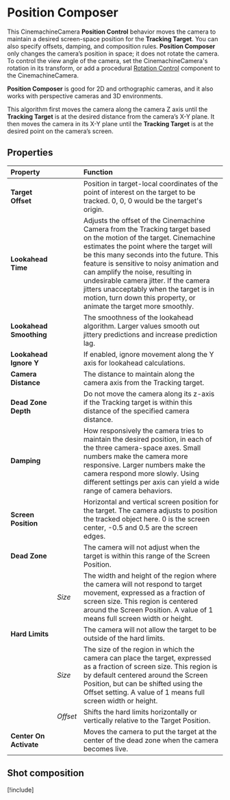 # Position Composer

This CinemachineCamera __Position Control__ behavior moves the camera to maintain a desired screen-space position for the __Tracking Target__. You can also specify offsets, damping, and composition rules. __Position Composer__ only changes the camera’s position in space; it does not rotate the camera. To control the view angle of the camera, set the CinemachineCamera's rotation in its transform, or add a procedural [Rotation Control](CinemachineCamera.md#set-procedural-components-and-add-extension) component to the CinemachineCamera.

__Position Composer__ is good for 2D and orthographic cameras, and it also works with perspective cameras and 3D environments.

This algorithm first moves the camera along the camera Z axis until the __Tracking Target__ is at the desired distance from the camera’s X-Y plane. It then moves the camera in its X-Y plane until the __Tracking Target__ is at the desired point on the camera’s screen.

## Properties

| **Property** || **Function** |
|:---|:---|:---|
| __Target Offset__ || Position in target-local coordinates of the point of interest on the target to be tracked.  0, 0, 0 would be the target's origin. |
| __Lookahead Time__ || Adjusts the offset of the Cinemachine Camera from the Tracking target based on the motion of the target. Cinemachine estimates the point where the target will be this many seconds into the future. This feature is sensitive to noisy animation and can amplify the noise, resulting in undesirable camera jitter. If the camera jitters unacceptably when the target is in motion, turn down this property, or animate the target more smoothly. |
| __Lookahead Smoothing__ || The smoothness of the lookahead algorithm. Larger values smooth out jittery predictions and increase prediction lag. |
| __Lookahead Ignore Y__ || If enabled, ignore movement along the Y axis for lookahead calculations. |
| __Camera Distance__ || The distance to maintain along the camera axis from the Tracking target. |
| __Dead Zone Depth__ || Do not move the camera along its z-axis if the Tracking target is within this distance of the specified camera distance. |
| __Damping__ || How responsively the camera tries to maintain the desired position, in each of the three camera-space axes.  Small numbers make the camera more responsive. Larger numbers make the camera respond more slowly.  Using different settings per axis can yield a wide range of camera behaviors. |
| __Screen Position__ || Horizontal and vertical screen position for the target. The camera adjusts to position the tracked object here. 0 is the screen center, -0.5 and 0.5 are the screen edges. |
| __Dead Zone__ || The camera will not adjust when the target is within this range of the Screen Position. |
|| _Size_| The width and height of the region where the camera will not respond to target movement, expressed as a fraction of screen size.  This region is centered around the Screen Position.  A value of 1 means full screen width or height. |
| __Hard Limits__ || The camera will not allow the target to be outside of the hard limits. |
|| _Size_ | The size of the region in which the camera can place the target, expressed as a fraction of screen size.  This region is by default centered around the Screen Position, but can be shifted using the Offset setting.  A value of 1 means full screen width or height. |
|| _Offset_ | Shifts the hard limits horizontally or vertically relative to the Target Position. |
| __Center On Activate__ || Moves the camera to put the target at the center of the dead zone when the camera becomes live. |

## Shot composition

[!include[](includes/shot-composition.md)]
